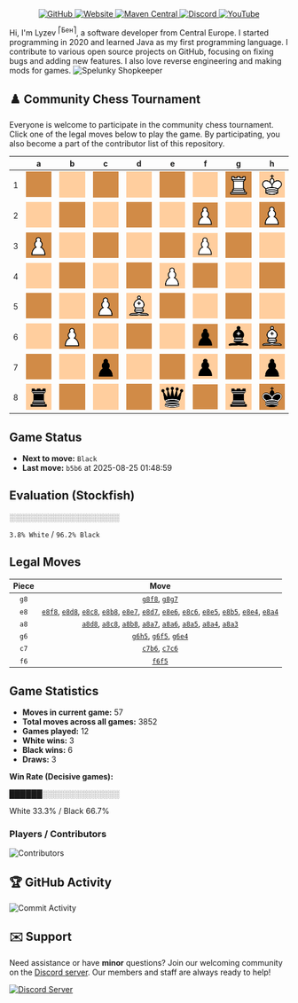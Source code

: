 <div align="center">
    <a href="https://github.com/Lyzev">
        <img src="https://wsrv.nl/?url=https://cdn.jsdelivr.net/npm/@intergrav/devins-badges@3.2.0/assets/cozy-minimal/available/github_vector.svg&w=64&h=64" alt="GitHub">
    </a>
    <a href="https://lyzev.dev">
        <img src="https://wsrv.nl/?url=https://cdn.jsdelivr.net/npm/@intergrav/devins-badges@3.2.0/assets/cozy-minimal/documentation/website_vector.svg&w=64&h=64" alt="Website">
    </a>
    <a href="https://central.sonatype.com/namespace/dev.lyzev.api">
        <img src="https://wsrv.nl/?url=https://cdn.jsdelivr.net/npm/@intergrav/devins-badges@3.2.0/assets/cozy-minimal/available/maven-central_vector.svg&w=64&h=64" alt="Maven Central">
    </a>
    <a href="https://lyzev.dev/discord">
        <img src="https://wsrv.nl/?url=https://cdn.jsdelivr.net/npm/@intergrav/devins-badges@3/assets/cozy-minimal/social/discord-plural_vector.svg&w=64&h=64" alt="Discord">
    </a>
    <a href="https://www.youtube.com/@lyzev">
        <img src="https://wsrv.nl/?url=https://cdn.jsdelivr.net/npm/@intergrav/devins-badges@3.2.0/assets/cozy-minimal/social/youtube-singular_vector.svg&w=64&h=64" alt="YouTube">
    </a>
</div>

[//]: # (23, 08 Mon 2021, 20:00:00)

Hi, I'm Lyzev <sup>⎡Бен⎤</sup>, a software developer from Central Europe. I started programming in 2020 and learned Java as my first programming language. I contribute to various open source projects on GitHub, focusing on fixing bugs and adding new features. I also love reverse engineering and making mods for games. ![Spelunky Shopkeeper](https://static.wikia.nocookie.net/spelunky/images/c/cd/Shopkeeper_HD.png/revision/latest/scale-to-height-down/18)

## :chess_pawn: Community Chess Tournament

Everyone is welcome to participate in the community chess tournament.
Click one of the legal moves below to play the game. By participating, you also become a part of the contributor list of this repository.

|   | a | b | c | d | e | f | g | h |
|---|---|---|---|---|---|---|---|---|
| 1 | ![Square](chess/assets/img/dark/square.svg) | ![Square](chess/assets/img/light/square.svg) | ![Square](chess/assets/img/dark/square.svg) | ![Square](chess/assets/img/light/square.svg) | ![Square](chess/assets/img/dark/square.svg) | ![Square](chess/assets/img/light/square.svg) | ![R](chess/assets/img/dark/white/tower.svg) | ![K](chess/assets/img/light/white/king.svg) |
| 2 | ![Square](chess/assets/img/light/square.svg) | ![Square](chess/assets/img/dark/square.svg) | ![Square](chess/assets/img/light/square.svg) | ![Square](chess/assets/img/dark/square.svg) | ![Square](chess/assets/img/light/square.svg) | ![P](chess/assets/img/dark/white/pawn.svg) | ![Square](chess/assets/img/light/square.svg) | ![P](chess/assets/img/dark/white/pawn.svg) |
| 3 | [![P](chess/assets/img/dark/white/pawn.svg)](https://github.com/Lyzev/Lyzev/issues/new?title=chess%7Ca8a3&body=Click+%27Create%27+to+submit+this+move.) | ![Square](chess/assets/img/light/square.svg) | ![Square](chess/assets/img/dark/square.svg) | ![Square](chess/assets/img/light/square.svg) | ![Square](chess/assets/img/dark/square.svg) | ![P](chess/assets/img/light/white/pawn.svg) | ![Square](chess/assets/img/dark/square.svg) | ![Square](chess/assets/img/light/square.svg) |
| 4 | ![Square](chess/assets/img/light/square.svg) | ![Square](chess/assets/img/dark/square.svg) | ![Square](chess/assets/img/light/square.svg) | ![Square](chess/assets/img/dark/square.svg) | ![P](chess/assets/img/light/white/pawn.svg) | ![Square](chess/assets/img/dark/square.svg) | ![Square](chess/assets/img/light/square.svg) | ![Square](chess/assets/img/dark/square.svg) |
| 5 | [![Square](chess/assets/img/dark/square.svg)](https://github.com/Lyzev/Lyzev/issues/new?title=chess%7Ca8a5&body=Click+%27Create%27+to+submit+this+move.) | [![Square](chess/assets/img/light/square.svg)](https://github.com/Lyzev/Lyzev/issues/new?title=chess%7Ce8b5&body=Click+%27Create%27+to+submit+this+move.) | ![P](chess/assets/img/dark/white/pawn.svg) | ![B](chess/assets/img/light/white/bishop.svg) | [![Square](chess/assets/img/dark/square.svg)](https://github.com/Lyzev/Lyzev/issues/new?title=chess%7Ce8e5&body=Click+%27Create%27+to+submit+this+move.) | ![Square](chess/assets/img/light/square.svg) | ![Square](chess/assets/img/dark/square.svg) | [![Square](chess/assets/img/light/square.svg)](https://github.com/Lyzev/Lyzev/issues/new?title=chess%7Cg6h5&body=Click+%27Create%27+to+submit+this+move.) |
| 6 | [![Square](chess/assets/img/light/square.svg)](https://github.com/Lyzev/Lyzev/issues/new?title=chess%7Ca8a6&body=Click+%27Create%27+to+submit+this+move.) | [![P](chess/assets/img/dark/white/pawn.svg)](https://github.com/Lyzev/Lyzev/issues/new?title=chess%7Cc7b6&body=Click+%27Create%27+to+submit+this+move.) | ![Square](chess/assets/img/light/square.svg) | ![Square](chess/assets/img/dark/square.svg) | [![Square](chess/assets/img/light/square.svg)](https://github.com/Lyzev/Lyzev/issues/new?title=chess%7Ce8e6&body=Click+%27Create%27+to+submit+this+move.) | ![p](chess/assets/img/dark/black/pawn.svg) | ![b](chess/assets/img/light/black/bishop.svg) | ![B](chess/assets/img/dark/white/bishop.svg) |
| 7 | [![Square](chess/assets/img/dark/square.svg)](https://github.com/Lyzev/Lyzev/issues/new?title=chess%7Ca8a7&body=Click+%27Create%27+to+submit+this+move.) | ![Square](chess/assets/img/light/square.svg) | ![p](chess/assets/img/dark/black/pawn.svg) | [![Square](chess/assets/img/light/square.svg)](https://github.com/Lyzev/Lyzev/issues/new?title=chess%7Ce8d7&body=Click+%27Create%27+to+submit+this+move.) | [![Square](chess/assets/img/dark/square.svg)](https://github.com/Lyzev/Lyzev/issues/new?title=chess%7Ce8e7&body=Click+%27Create%27+to+submit+this+move.) | ![p](chess/assets/img/light/black/pawn.svg) | [![Square](chess/assets/img/dark/square.svg)](https://github.com/Lyzev/Lyzev/issues/new?title=chess%7Cg8g7&body=Click+%27Create%27+to+submit+this+move.) | ![p](chess/assets/img/light/black/pawn.svg) |
| 8 | ![r](chess/assets/img/light/black/tower.svg) | ![Square](chess/assets/img/dark/square.svg) | ![Square](chess/assets/img/light/square.svg) | ![Square](chess/assets/img/dark/square.svg) | ![q](chess/assets/img/light/black/queen.svg) | ![Square](chess/assets/img/dark/square.svg) | ![r](chess/assets/img/light/black/tower.svg) | ![k](chess/assets/img/dark/black/king.svg) |

## Game Status

- **Next to move:** `Black`
- **Last move:** `b5b6` at 2025-08-25 01:48:59

## Evaluation (Stockfish)

░░░░░░░░░░░░░░░░░░░░

`3.8% White` / `96.2% Black`

## Legal Moves

| **Piece** | **Move** |
|:---------:|:--------:|
| `g8` | [`g8f8`](https://github.com/Lyzev/Lyzev/issues/new?title=chess%7Cg8f8&body=Click+%27Create%27+to+submit+this+move.), [`g8g7`](https://github.com/Lyzev/Lyzev/issues/new?title=chess%7Cg8g7&body=Click+%27Create%27+to+submit+this+move.) |
| `e8` | [`e8f8`](https://github.com/Lyzev/Lyzev/issues/new?title=chess%7Ce8f8&body=Click+%27Create%27+to+submit+this+move.), [`e8d8`](https://github.com/Lyzev/Lyzev/issues/new?title=chess%7Ce8d8&body=Click+%27Create%27+to+submit+this+move.), [`e8c8`](https://github.com/Lyzev/Lyzev/issues/new?title=chess%7Ce8c8&body=Click+%27Create%27+to+submit+this+move.), [`e8b8`](https://github.com/Lyzev/Lyzev/issues/new?title=chess%7Ce8b8&body=Click+%27Create%27+to+submit+this+move.), [`e8e7`](https://github.com/Lyzev/Lyzev/issues/new?title=chess%7Ce8e7&body=Click+%27Create%27+to+submit+this+move.), [`e8d7`](https://github.com/Lyzev/Lyzev/issues/new?title=chess%7Ce8d7&body=Click+%27Create%27+to+submit+this+move.), [`e8e6`](https://github.com/Lyzev/Lyzev/issues/new?title=chess%7Ce8e6&body=Click+%27Create%27+to+submit+this+move.), [`e8c6`](https://github.com/Lyzev/Lyzev/issues/new?title=chess%7Ce8c6&body=Click+%27Create%27+to+submit+this+move.), [`e8e5`](https://github.com/Lyzev/Lyzev/issues/new?title=chess%7Ce8e5&body=Click+%27Create%27+to+submit+this+move.), [`e8b5`](https://github.com/Lyzev/Lyzev/issues/new?title=chess%7Ce8b5&body=Click+%27Create%27+to+submit+this+move.), [`e8e4`](https://github.com/Lyzev/Lyzev/issues/new?title=chess%7Ce8e4&body=Click+%27Create%27+to+submit+this+move.), [`e8a4`](https://github.com/Lyzev/Lyzev/issues/new?title=chess%7Ce8a4&body=Click+%27Create%27+to+submit+this+move.) |
| `a8` | [`a8d8`](https://github.com/Lyzev/Lyzev/issues/new?title=chess%7Ca8d8&body=Click+%27Create%27+to+submit+this+move.), [`a8c8`](https://github.com/Lyzev/Lyzev/issues/new?title=chess%7Ca8c8&body=Click+%27Create%27+to+submit+this+move.), [`a8b8`](https://github.com/Lyzev/Lyzev/issues/new?title=chess%7Ca8b8&body=Click+%27Create%27+to+submit+this+move.), [`a8a7`](https://github.com/Lyzev/Lyzev/issues/new?title=chess%7Ca8a7&body=Click+%27Create%27+to+submit+this+move.), [`a8a6`](https://github.com/Lyzev/Lyzev/issues/new?title=chess%7Ca8a6&body=Click+%27Create%27+to+submit+this+move.), [`a8a5`](https://github.com/Lyzev/Lyzev/issues/new?title=chess%7Ca8a5&body=Click+%27Create%27+to+submit+this+move.), [`a8a4`](https://github.com/Lyzev/Lyzev/issues/new?title=chess%7Ca8a4&body=Click+%27Create%27+to+submit+this+move.), [`a8a3`](https://github.com/Lyzev/Lyzev/issues/new?title=chess%7Ca8a3&body=Click+%27Create%27+to+submit+this+move.) |
| `g6` | [`g6h5`](https://github.com/Lyzev/Lyzev/issues/new?title=chess%7Cg6h5&body=Click+%27Create%27+to+submit+this+move.), [`g6f5`](https://github.com/Lyzev/Lyzev/issues/new?title=chess%7Cg6f5&body=Click+%27Create%27+to+submit+this+move.), [`g6e4`](https://github.com/Lyzev/Lyzev/issues/new?title=chess%7Cg6e4&body=Click+%27Create%27+to+submit+this+move.) |
| `c7` | [`c7b6`](https://github.com/Lyzev/Lyzev/issues/new?title=chess%7Cc7b6&body=Click+%27Create%27+to+submit+this+move.), [`c7c6`](https://github.com/Lyzev/Lyzev/issues/new?title=chess%7Cc7c6&body=Click+%27Create%27+to+submit+this+move.) |
| `f6` | [`f6f5`](https://github.com/Lyzev/Lyzev/issues/new?title=chess%7Cf6f5&body=Click+%27Create%27+to+submit+this+move.) |

## Game Statistics

- **Moves in current game:** 57
- **Total moves across all games:** 3852
- **Games played:** 12
- **White wins:** 3
- **Black wins:** 6
- **Draws:** 3

**Win Rate (Decisive games):**

██████░░░░░░░░░░░░░░

White 33.3% / Black 66.7%


### Players / Contributors
![Contributors](https://readme-contribs.as93.net/contributors/Lyzev/Lyzev)

## :trophy: GitHub Activity

![Commit Activity](https://lyzev.dev/assets/img/Lyzev.svg)

## :envelope: Support

Need assistance or have **minor** questions? Join our welcoming community on
the [Discord server](https://lyzev.dev/discord). Our members and staff are always ready to help!

[![Discord Server](https://cdn.jsdelivr.net/npm/@intergrav/devins-badges@3/assets/cozy/social/discord-plural_vector.svg)](https://lyzev.dev/discord)
